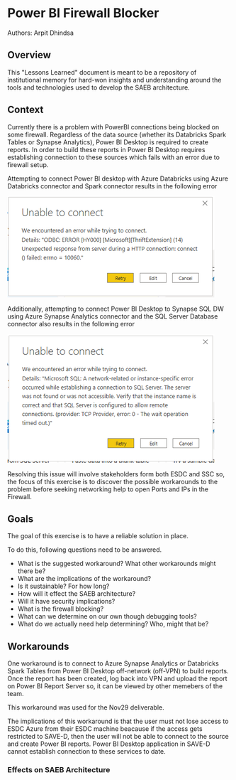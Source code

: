 # Power BI Firewall Blocker

Authors: Arpit Dhindsa

## Overview

This "Lessons Learned" document is meant to be a repository of institutional memory for hard-won insights and understanding around the tools and technologies used to develop the SAEB architecture.                              

## Context

Currently there is a problem with PowerBI connections being blocked on some firewall. Regardless of the data source (whether its Databricks Spark Tables or Synapse Analytics), Power BI Desktop is required to create reports. In order to build these reports in Power BI Desktop requires establishing connection to these sources which fails with an error due to firewall setup.

Attempting to connect Power BI desktop with Azure Databricks using Azure Databricks connector and Spark connector results in the following error

![Azure Databricks Connection Error](assets/images/az-databricks-connection-error.png)

Additionally, attempting to connect Power BI Desktop to Synapse SQL DW using Azure Synapse Analytics connector and the SQL Server Database connector also results in the following error

![Synapse SQL DW Connection Error](assets/images/synapse-sql-dw-connection-error.png)

Resolving this issue will involve stakeholders form both ESDC and SSC so, the focus of this exercise is to discover the possible workarounds to the problem before seeking networking help to open Ports and IPs in the Firewall.

## Goals
The goal of this exercise is to have a reliable solution in place. 

To do this, following questions need to be answered.
- What is the suggested workaround? What other workarounds might there be?
- What are the implications of the workaround?
- Is it sustainable? For how long?
- How will it effect the SAEB architecture? 
- Will it have security implications? 
- What is the firewall blocking? 
- What can we determine on our own though debugging tools?
- What do we actually need help determining? Who, might that be?


## Workarounds
One workaround is to connect to Azure Synapse Analytics or Databricks Spark Tables from Power BI Desktop off-network (off-VPN) to build reports. Once the report has been created, log back into VPN and upload the report on Power BI Report Server so, it can be viewed by other memebers of the team.

This workaround was used for the Nov29 deliverable.

The implications of this workaround is that the user must not lose access to ESDC Azure from their ESDC machine beacause if the access gets restricted to SAVE-D, then the user will not be able to connect to the source and create Power BI reports. Power BI Desktop application in SAVE-D cannot establish connection to these services to date.

### Effects on SAEB Architecture
